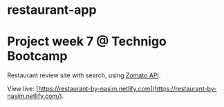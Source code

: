 # restaurant-app
# Project week 7 @ Technigo Bootcamp 

Restaurant review site with search, using [Zomato API](https://developers.zomato.com/api).


View live: [https://restaurant-by-nasim.netlify.com](https://restaurant-by-nasim.netlify.com/).
